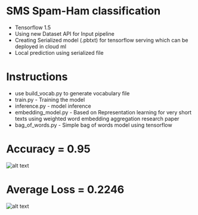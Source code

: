 # SMS Spam-Ham classification

- Tensorflow 1.5
- Using new Dataset API for Input pipeline
- Creating Serialized model (.pbtxt) for tensorflow serving which can be deployed in cloud ml
- Local prediction using serialized file

# Instructions

- use build_vocab.py to generate vocabulary file
- train.py - Training the model
- inference.py - model inference
- embedding_model.py - Based on Representation learning for very short texts using weighted word embedding aggregation research paper
- bag_of_words.py - Simple bag of words model using tensorflow

Accuracy = 0.95
===============
![alt text](https://github.com/kishorenayar/Machine-Learning-Solutions/blob/master/Problems-Solutions/text/SpamClassification/images/Accuracy.PNG)

Average Loss = 0.2246
=====================
![alt text](https://github.com/kishorenayar/Machine-Learning-Solutions/blob/master/Problems-Solutions/text/SpamClassification/images/Loss.PNG)
